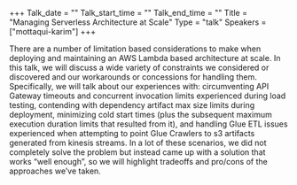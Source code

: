 +++
Talk_date = ""
Talk_start_time = ""
Talk_end_time = ""
Title = "Managing Serverless Architecture at Scale"
Type = "talk"
Speakers = ["mottaqui-karim"]
+++

There are a number of limitation based considerations to make when deploying and maintaining an AWS Lambda based architecture at scale. In this talk, we will discuss a wide variety of constraints we considered or discovered and our workarounds or concessions for handling them. Specifically, we will talk about our experiences with: circumventing API Gateway timeouts and concurrent invocation limits experienced during load testing, contending with dependency artifact max size limits during deployment, minimizing cold start times (plus the subsequent maximum execution duration limits that resulted from it), and handling Glue ETL issues experienced when attempting to point Glue Crawlers to s3 artifacts generated from kinesis streams. In a lot of these scenarios, we did not completely solve the problem but instead came up with a solution that works “well enough”, so we will highlight tradeoffs and pro/cons of the approaches we’ve taken.
